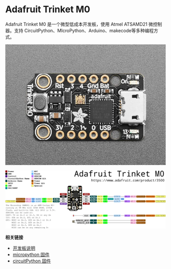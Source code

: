 # Adafruit Trinket M0

Adafruit Trinket M0 是一个微型低成本开发板，使用 Atmel ATSAMD21 微控制器。支持 CircuitPython、MIcroPython、Arduino、makecode等多种编程方式。

![](trinket_m0.webp)

![](trinket_m0_pinout.webp)



**相关链接**
- [开发板说明](https://www.adafruit.com/product/3500)
- [micropython 固件](https://micropython.org/download/ADAFRUIT_TRINKET_M0/)
- [circuitPython 固件](https://circuitpython.org/board/trinket_m0/)
